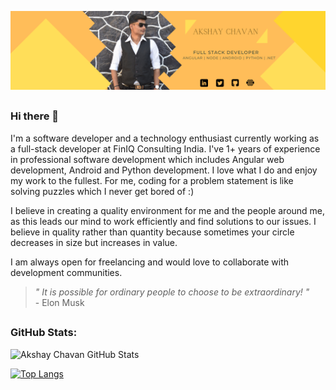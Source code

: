 ![enter image description here](https://raw.githubusercontent.com/AkshayChavan7/AkshayChavan7/main/LinkedIn%20Banner%20Yellow.png)
## 
### Hi there 👋
I'm a software developer and a technology enthusiast currently working as a full-stack developer at FinIQ Consulting India. I've 1+ years of experience in professional software development which includes Angular web development, Android and Python development. I love what I do and enjoy my work to the fullest. For me, coding for a problem statement is like solving puzzles which I never get bored of :)

I believe in creating a quality environment for me and the people around me, as this leads our mind to work efficiently and find solutions to our issues. I believe in quality rather than quantity because sometimes your circle decreases in size but increases in value. 

I am always open for freelancing and would love to collaborate with development communities.

> *" It is possible for ordinary people to choose to be extraordinary! "*
> <br/> - Elon Musk
##  

### GitHub Stats: 


![Akshay Chavan GitHub Stats](https://github-readme-stats.vercel.app/api?username=AkshayChavan7&&show_icons=true&title_color=ffffff&icon_color=bb2acf&text_color=daf7dc&bg_color=151515)


[![Top Langs](https://github-readme-stats.vercel.app/api/top-langs/?username=AkshayChavan7&layout=compact&card_width=445px)](https://github.com/AkshayChavan7/github-readme-stats)
